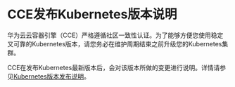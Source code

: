 # CCE发布Kubernetes版本说明<a name="cce_01_0068"></a>

华为云云容器引擎（CCE）严格遵循社区一致性认证。为了能够方便您使用稳定又可靠的Kubernetes版本，请您务必在维护周期结束之前升级您的Kubernetes集群。

CCE在发布Kubernetes最新版本后，会对该版本所做的变更进行说明。详情请参见[Kubernetes版本发布说明](https://support.huaweicloud.com/bulletin-cce/cce_whsnew_0005.html)。

